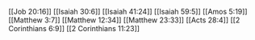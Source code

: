 [[Job 20:16]]
[[Isaiah 30:6]]
[[Isaiah 41:24]]
[[Isaiah 59:5]]
[[Amos 5:19]]
[[Matthew 3:7]]
[[Matthew 12:34]]
[[Matthew 23:33]]
[[Acts 28:4]]
[[2 Corinthians 6:9]]
[[2 Corinthians 11:23]]
